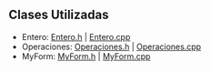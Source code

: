 ## Clases Utilizadas
- Entero: [Entero.h](https://github.com/JoseAndresHV-UPSA/estructura-datos-si210/blob/master/ENTEROS/Entero.h) | [Entero.cpp](https://github.com/JoseAndresHV-UPSA/estructura-datos-si210/blob/master/ENTEROS/Entero.cpp)
- Operaciones: [Operaciones.h](https://github.com/JoseAndresHV-UPSA/estructura-datos-si210/blob/master/ENTEROS/Operaciones.h) | [Operaciones.cpp](https://github.com/JoseAndresHV-UPSA/estructura-datos-si210/blob/master/ENTEROS/Operaciones.cpp)
- MyForm: [MyForm.h](https://github.com/JoseAndresHV-UPSA/estructura-datos-si210/blob/master/ENTEROS/MyForm.h) | [MyForm.cpp](https://github.com/JoseAndresHV-UPSA/estructura-datos-si210/blob/master/ENTEROS/MyForm.cpp)
